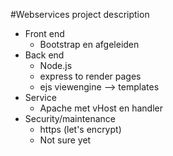 #Webservices project description

* Front end
  * Bootstrap en afgeleiden
* Back end
  * Node.js
  * express to render pages
  * ejs viewengine --> templates
* Service
  * Apache met vHost en handler
* Security/maintenance
  * https (let's encrypt)
  * Not sure yet
